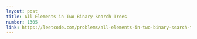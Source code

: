 ```yaml
---
layout: post
title: All Elements in Two Binary Search Trees
number: 1305
link: https://leetcode.com/problems/all-elements-in-two-binary-search-trees
---
```

